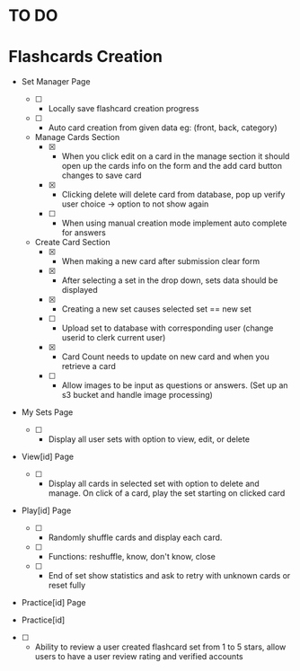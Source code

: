 # TO DO


# Flashcards Creation
- Set Manager Page
    - [ ] - Locally save flashcard creation progress
    - [ ] - Auto card creation from given data eg: (front, back, category)
    
    - Manage Cards Section
        - [x] - When you click edit on a card in the manage section it should open up the cards info on the form and the add card button changes to save card
        - [x] - Clicking delete will delete card from database, pop up verify user choice -> option to not show again
        - [ ] - When using manual creation mode implement auto complete for answers
    - Create Card Section
        - [x] - When making a new card after submission clear form
        - [x] - After selecting a set in the drop down, sets data should be displayed
        - [x] - Creating a new set causes selected set == new set
        - [ ] - Upload set to database with corresponding user (change userid to clerk current user)
        - [x] - Card Count needs to update on new card and when you retrieve a card
        - [ ] - Allow images to be input as questions or answers. (Set up an s3 bucket and handle image processing)
    
- My Sets Page
    - [ ] - Display all user sets with option to view, edit, or delete

- View[id] Page
    - [ ] - Display all cards in selected set with option to delete and manage. On click of a card, play the set starting on clicked card

- Play[id] Page
    - [ ] - Randomly shuffle cards and display each card.
    - [ ] - Functions: reshuffle, know, don't know, close
    - [ ] - End of set show statistics and ask to retry with unknown cards or reset fully

- Practice[id] Page

- Practice[id]

- [ ] - Ability to review a user created flashcard set from 1 to 5 stars, allow users to have a user review rating and verified accounts